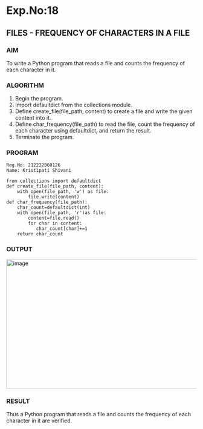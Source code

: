 # Exp.No:18  
## FILES - FREQUENCY OF CHARACTERS IN A FILE


### AIM  
To write a Python program that reads a file and counts the frequency of each character in it.

### ALGORITHM

1. Begin the program.  
2. Import defaultdict from the collections module.
3. Define create_file(file_path, content) to create a file and write the given content into it.
4. Define char_frequency(file_path) to read the file, count the frequency of each character using defaultdict, and return the result.
5. Terminate the program.


### PROGRAM

```
Reg.No: 212222060126
Name: Kristipati Shivani

from collections import defaultdict
def create_file(file_path, content):
    with open(file_path, 'w') as file:
        file.write(content)
def char_frequency(file_path):
    char_count=defaultdict(int)
    with open(file_path, 'r')as file:
        content=file.read()
        for char in content:
           char_count[char]+=1
    return char_count

```

### OUTPUT
<img width="1138" height="342" alt="image" src="https://github.com/user-attachments/assets/1ba15b55-a326-4900-8872-fd8aa3a5d167" />

### RESULT
Thus a Python program that reads a file and counts the frequency of each character in it are verified.
